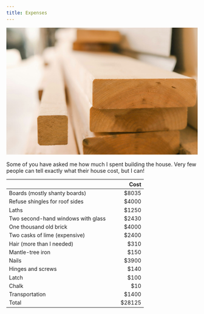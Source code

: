 ```yaml
---
title: Expenses
---
```


![Wooden boards](/images/lumber.jpg)

Some of you have asked me how much I spent building the house. Very few people can tell exactly what their house cost, but I can!

|                                    | &nbsp;&nbsp;&nbsp; |   Cost |
| ---------------------------------- | ------------------ | -----: |
| Boards (mostly shanty boards)      |                    |  $8035 |
| Refuse shingles for roof sides     |                    |  $4000 |
| Laths                              |                    |  $1250 |
| Two second-hand windows with glass |                    |  $2430 |
| One thousand old brick             |                    |  $4000 |
| Two casks of lime (expensive)      |                    |  $2400 |
| Hair (more than I needed)          |                    |   $310 |
| Mantle-tree iron                   |                    |   $150 |
| Nails                              |                    |  $3900 |
| Hinges and screws                  |                    |   $140 |
| Latch                              |                    |   $100 |
| Chalk                              |                    |    $10 |
| Transportation                     |                    |  $1400 |
| Total                              |                    | $28125 |
